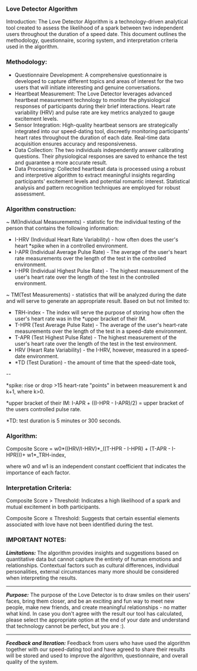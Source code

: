### Love Detector Algorithm

Introduction: The Love Detector Algorithm is a technology-driven analytical tool created to assess the likelihood of a spark between two independent users throughout the duration of a speed date. This document outlines the methodology, questionnaire, scoring system, and interpretation criteria used in the algorithm.

### Methodology:

- Questionnaire Development: A comprehensive questionnaire is developed to capture different topics and areas of interest for the two users that will initiate interesting and genuine conversations.
- Heartbeat Measurement: The Love Detector leverages advanced heartbeat measurement technology to monitor the physiological responses of participants during their brief interactions. Heart rate variability (HRV) and pulse rate are key metrics analyzed to gauge excitement levels.
- Sensor Integration: High-quality heartbeat sensors are strategically integrated into our speed-dating tool, discreetly monitoring participants' heart rates throughout the duration of each date. Real-time data acquisition ensures accuracy and responsiveness.
- Data Collection: The two individuals independently answer calibrating questions. Their physiological responses are saved to enhance the test and guarantee a more accurate result.
- Data Processing: Collected heartbeat data is processed using a robust and interpretive algorithm to extract meaningful insights regarding participants' excitement levels and potential romantic interest. Statistical analysis and pattern recognition techniques are employed for robust assessment.

### **Algorithm construction:**

\~ IM(Individual Measurements) - statistic for the individual testing of the person that contains the following information:

- I-HRV (Individual Heart Rate Variability) - how often does the user's heart \*spike when in a controlled environment.
- I-APR (Individual Average Pulse Rate) - The average of the user's heart rate measurements over the length of the test in the controlled environment.
- I-HPR (Individual Highest Pulse Rate) - The highest measurement of the user's heart rate over the length of the test in the controlled environment.

\~ TM(Test Measurements) - statistics that will be analyzed during the date and will serve to generate an appropriate result. Based on but not limited to:

- TRH-index - The index will serve the purpose of storing how often the user's heart rate was in the \*upper bracket of their IM.
- T-HPR (Test Average Pulse Rate) - The average of the user's heart-rate measurements over the length of the test in a speed-date environment.
- T-APR (Test Highest Pulse Rate) - The highest measurement of the user's heart rate over the length of the test in the test environment.
- HRV (Heart Rate Variability) - the I-HRV, however, measured in a speed-date environment.
- \*TD (Test Duration) - the amount of time that the speed-date took,

\--

\*spike: rise or drop \>15 heart-rate "points" in between measurement k and k+1, where k\>0.

\*upper bracket of their IM: I-APR + ((I-HPR - I-APR)/2) = upper bracket of the users controlled pulse rate.

\*TD: test duration is 5 minutes or 300 seconds.

### **Algorithm:**

Composite Score = w0\*((HRV/I-HRV)\*\_((T-HPR - I-HPR) + (T-APR - I-HPR)))+ w1\*\_TRH-index,

where w0 and w1 is an independent constant coefficient that indicates the importance of each factor.

### **Interpretation Criteria:**

Composite Score > Threshold: Indicates a high likelihood of a spark and mutual excitement in both participants. 

Composite Score ≤ Threshold: Suggests that certain essential elements associated with love have not been identified during the test.

### IMPORTANT NOTES:

**_Limitations:_** The algorithm provides insights and suggestions based on quantitative data but cannot capture the entirety of human emotions and relationships. Contextual factors such as cultural differences, individual personalities, external circumstances many more should be considered when interpreting the results.

---

**_Purpose:_** The purpose of the Love Detector is to draw smiles on their users' faces, bring them closer, and be an exciting and fun way to meet new people, make new friends, and create meaningful relationships - no matter what kind. In case you don't agree with the result our tool has calculated, please select the appropriate option at the end of your date and understand that technology cannot be perfect, but you are :).

---

**_Feedback and Iteration:_** Feedback from users who have used the algorithm together with our speed-dating tool and have agreed to share their results will be stored and used to improve the algorithm, questionnaire, and overall quality of the system.